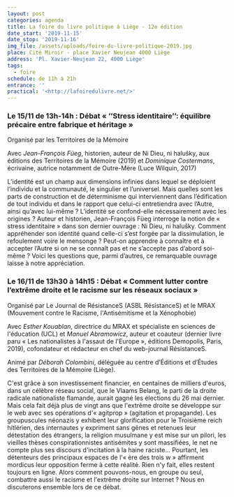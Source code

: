 ```yaml
---
layout: post
categories: agenda
title: La foire du livre politique à Liège - 12e édition
date_start: '2019-11-15'
date_stop: '2019-11-16'
img_file: /assets/uploads/foire-du-livre-politique-2019.jpg
place: Cité Miroir - place Xavier Neujean 4000 Liège
address: 'Pl. Xavier-Neujean 22, 4000 Liège'
tags:
  - foire
schedule: de 11h à 21h
entrance: ''
practical: '<http://lafoiredulivre.net/>'
---
```

### Le 15/11 de 13h-14h : Débat « ’’Stress identitaire’’: équilibre précaire entre fabrique et héritage »

Organisé par les Territoires de la Mémoire

Avec _Jean-François Füeg_, historien, auteur de Ni Dieu, ni halušky, aux éditions des Territoires de la Mémoire (2019) et _Dominique Costermans_, écrivaine, autrice notamment de Outre-Mère (Luce Wilquin, 2017)

L’identité est un champ aux dimensions infinies dans lequel se déploient l’individu et la communauté, le singulier et l’universel. Mais quelles sont les parts de construction et de déterminisme qui interviennent dans l’édification de tout individu et dans le rapport que celui-ci entretiendra avec l’Autre, ainsi qu’avec lui-même ? L’identité se confond-elle nécessairement avec les origines ? Auteur et historien, Jean-François Füeg interroge la notion de « stress identitaire » dans son dernier ouvrage : Ni Dieu, ni halušky. Comment appréhender son identité quand celle-ci s’est forgée par la dissimulation, le refoulement voire le mensonge ? Peut-on apprendre à connaître et à accepter l’Autre si on ne se connaît pas et ne s’accepte pas d’abord soi-même ? Voici les questions que, parmi d’autres, ce remarquable ouvrage laisse à notre appréciation.

### Le 16/11 de 13h30 à 14h15 : Débat « Comment lutter contre l’extrême droite et le racisme sur les réseaux sociaux »

Organisé par Le Journal de RésistanceS (ASBL RésistanceS) et le MRAX (Mouvement contre le Racisme, l'Antisémitisme et la Xénophobie)

Avec _Esther Kouablan_, directrice du MRAX et spécialiste en sciences de l'éducation (UCL) et _Manuel Abramowicz_, auteur et coauteur (dernier livre paru « Les nationalistes à l'assaut de l'Europe », éditions Demopolis, Paris, 2019), cofondateur et rédacteur en chef du web-journal RésistanceS.

Animé par _Déborah Colombini_, déléguée au centre d’Éditions et d’Études des Territoires de la Mémoire (Liège).

C'est grâce à son investissement financier, en centaines de milliers d'euros, dans un célèbre réseau social, que le Vlaams Belang, le parti de la droite radicale nationaliste flamande, aurait gagné les élections du 26 mai dernier. Mais cela fait déjà plus de vingt ans que l'extrême droite se développe sur le web avec ses opérations d'« agitprop » (agitation et propagande). Les groupuscules néonazis y exhibent leur glorification pour le Troisième reich hitlérien, des internautes y expriment sans gênes et retenues leur détestation des étrangers, la religion musulmane y est mise sur un pilori, les vieilles thèses conspirationnistes antisémites y sont massifiées, le net ne compte plus ses discours d'incitation à la haine raciste... Pourtant, les détenteurs des principaux espaces de l'« ère des trois w » affirment mordicus leur opposition ferme à cette réalité. Rien n'y fait, elles restent toujours en ligne. Alors comment pouvons-nous, en groupe ou seul, combattre aussi le racisme et l'extrême droite sur Internet ? Nous en discuterons ensemble lors de ce débat.
